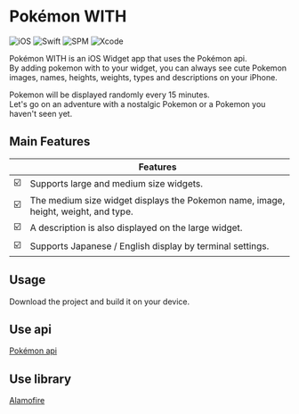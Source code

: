 # Pokémon WITH  


![iOS](https://img.shields.io/badge/iOS-15.5-blue)
![Swift](https://img.shields.io/badge/Swift-5.6.1-blue)
![SPM](https://img.shields.io/badge/SPM-Supported-blue)
![Xcode](https://img.shields.io/badge/Xcode-13.4.1-blue)

Pokémon WITH is an iOS Widget app that uses the Pokémon api.  
By adding pokemon with to your widget, you can always see cute Pokemon images, names, heights, weights, types and descriptions on your iPhone.  

Pokemon will be displayed randomly every 15 minutes.  
Let's go on an adventure with a nostalgic Pokemon or a Pokemon you haven't seen yet.  

## Main Features
| | Features                                                                          |
| ------------- |---------------------------------------------------------------------|
|:ballot_box_with_check:| Supports large and medium size widgets.                                           |
|:ballot_box_with_check:| The medium size widget displays the Pokemon name, image, height, weight, and type.|
|:ballot_box_with_check:| A description is also displayed on the large widget.                              |
|:ballot_box_with_check:| Supports Japanese / English display by terminal settings.                         |

## Usage
Download the project and build it on your device.  

## Use api
[Pokémon api](https://pokeapi.co/)  

## Use library
[Alamofire](https://github.com/Alamofire/Alamofire)
